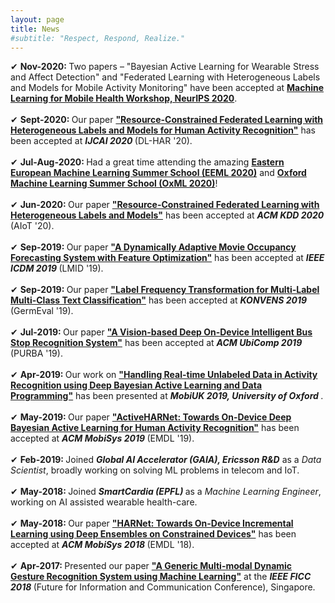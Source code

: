 ```yaml
---
layout: page
title: News
#subtitle: "Respect, Respond, Realize."
---
```



✔ <b> Nov-2020: </b> Two papers – "Bayesian Active Learning for Wearable Stress and Affect Detection" and "Federated Learning with Heterogeneous Labels and Models for Mobile Activity Monitoring" have been accepted at <b><a href="https://sites.google.com/view/ml4mobilehealth-neurips-2020/" target="_blank">Machine Learning for Mobile Health Workshop, NeurIPS 2020</a></b>. <br><br>
✔ <b> Sept-2020: </b> Our paper <b><a href="https://keyplay.github.io/ijcai2020workshop/" target="_blank">"Resource-Constrained Federated Learning with Heterogeneous Labels and Models for Human Activity Recognition"</a></b> has been accepted at <b><i> IJCAI 2020 </i></b> (DL-HAR '20). <br><br>
✔ <b> Jul-Aug-2020: </b> Had a great time attending the amazing <b><a href="https://www.eeml.eu/" target="_blank">Eastern European Machine Learning Summer School (EEML 2020)</a></b> and <b><a href="https://www.oxfordml.school/" target="_blank">Oxford Machine Learning Summer School (OxML 2020)</a></b>! <br><br>
✔ <b> Jun-2020: </b> Our paper <b><a href="https://aiotworkshop.github.io/" target="_blank">"Resource-Constrained Federated Learning with Heterogeneous Labels and Models"</a></b> has been accepted at <b><i> ACM KDD 2020 </i></b> (AIoT '20). <br><br>
✔ <b> Sep-2019: </b> Our paper <b><a href="/ICDMW_2019.pdf" target="_blank">"A Dynamically Adaptive Movie Occupancy Forecasting System with Feature Optimization"</a></b> has been accepted at <b><i> IEEE ICDM 2019 </i></b> (LMID '19). <br><br>
✔ <b> Sep-2019: </b> Our paper <b><a href="https://www.inf.uni-hamburg.de/en/inst/ab/lt/resources/data/germeval-2019-hmc/paper-8.pdf" target="_blank">"Label Frequency Transformation for Multi-Label Multi-Class Text Classification"</a></b> has been accepted at <b><i> KONVENS 2019 </i></b> (GermEval '19). <br><br>
✔ <b> Jul-2019: </b> Our paper <b><a href="https://cpemis.eng.cmu.ac.th/~santi/purba2019/papers/p23.pdf" target="_blank">"A Vision-based Deep On-Device Intelligent Bus Stop Recognition System"</a></b> has been accepted at <b><i> ACM UbiComp 2019 </i></b> (PURBA '19). <br><br>
✔ <b> Apr-2019: </b> Our work on <b><a href="https://mobiuk.org/2019/abstract/S5-P4_Gudur_HandlingRealTimeUnlabeledData.pdf" target="_blank">"Handling Real-time Unlabeled Data in Activity Recognition using Deep Bayesian Active Learning and Data Programming"</a></b> has been presented at <b><i> MobiUK 2019, University of Oxford </i></b>. <br><br>
✔ <b> May-2019: </b> Our paper <b><a href="https://arxiv.org/pdf/1906.00108.pdf" target="_blank">"ActiveHARNet: Towards On-Device Deep Bayesian Active Learning for Human Activity Recognition"</a></b> has been accepted at <b><i> ACM MobiSys 2019 </i></b> (EMDL '19). <br><br>
✔ <b> Feb-2019: </b> Joined <b><i> Global AI Accelerator (GAIA), Ericsson R&D</i></b> as a <i> Data Scientist</i>, broadly working on solving ML problems in telecom and IoT. <br><br>
✔ <b> May-2018: </b> Joined <b><i> SmartCardia (EPFL) </i></b> as a <i>Machine Learning Engineer</i>, working on AI assisted wearable health-care. <br><br>
✔ <b> May-2018: </b> Our paper <b><a href="/EMDLAR_2018.pdf" target="_blank">"HARNet: Towards On-Device Incremental Learning using Deep Ensembles on Constrained Devices"</a></b> has been accepted at <b><i> ACM MobiSys 2018 </i></b> (EMDL '18). <br><br>
✔ <b> Apr-2017: </b> Presented our paper <b><a href="/FICCGR_2018.pdf" target="_blank">"A Generic Multi-modal Dynamic Gesture Recognition System using Machine Learning"</a></b> at the <b><i> IEEE FICC 2018 </i></b> (Future for Information and Communication Conference), Singapore.
